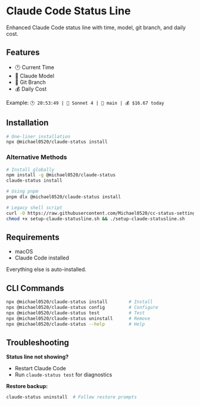 # Claude Code Status Line

Enhanced Claude Code status line with time, model, git branch, and daily cost.

## Features

- 🕐 Current Time
- 🤖 Claude Model 
- 🌿 Git Branch
- 💰 Daily Cost

Example: `🕐 20:53:49 | 🤖 Sonnet 4 | 🌿 main | 💰 $16.67 today`

## Installation

```bash
# One-liner installation
npx @michael0520/claude-status install
```

### Alternative Methods

```bash
# Install globally
npm install -g @michael0520/claude-status
claude-status install

# Using pnpm
pnpm dlx @michael0520/claude-status install

# Legacy shell script
curl -O https://raw.githubusercontent.com/Michael0520/cc-status-setting/main/setup-claude-statusline.sh
chmod +x setup-claude-statusline.sh && ./setup-claude-statusline.sh
```

## Requirements

- macOS
- Claude Code installed

Everything else is auto-installed.

## CLI Commands

```bash
npx @michael0520/claude-status install        # Install
npx @michael0520/claude-status config         # Configure  
npx @michael0520/claude-status test           # Test
npx @michael0520/claude-status uninstall      # Remove
npx @michael0520/claude-status --help         # Help
```

## Troubleshooting

**Status line not showing?**
- Restart Claude Code
- Run `claude-status test` for diagnostics

**Restore backup:**
```bash
claude-status uninstall  # Follow restore prompts
```
